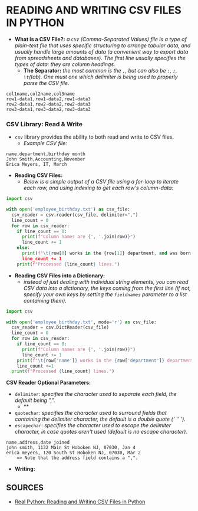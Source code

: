 # READING AND WRITING CSV FILES IN PYTHON

- **What is a CSV File?:** *a ```CSV``` (Comma-Separated Values) file is a type of plain-text file that uses specific structuring to arrange tabular data, and usually handle large amounts of data (a convenient way to export data from spreadsheets and databases). The first line usually specifies the types of data: they are column headings.*
  - **The Separator:** *the most common is the ```,```, but can also be ```:```, ```;```, ```\t```(tab). One must one which delimiter is being used to properly parse the CSV file.*
```csv
col1name,col2name,col3name
row1-data1,row1-data2,row1-data3
row2-data1,row2-data2,row2-data3
row3-data1,row3-data2,row3-data3
```

### CSV Library: Read & Write
- ```csv``` library provides the ability to both read and write to CSV files.
  - *Example CSV file:*
```csv
name,department,birthday month
John Smith,Accounting,November
Erica Meyers, IT, March
```
- **Reading CSV Files:**
  - *Below is a simple output of a CSV file using a for-loop to iterate each row, and using indexing to get each row's column-data:*
```python
import csv

with open('employee_birthday.txt') as csv_file:
  csv_reader = csv.reader(csv_file, delimiter=",")
  line_count = 0
  for row in csv_reader:
    if line_count == 0:
      print(f"Column names are {', '.join(row)}")
      line_count += 1
    else:
      print(f"\t{row[0] works in the {row[1]} department, and was born in {row[2]}.")
      line_count += 1
    print(f"Processed {line_count} lines.")
```
- **Reading CSV Files into a Dictionary:**
  - *instead of just dealing with individual string elements, you can read CSV data into a dictionary, the keys coming from the first line (if not, specify your own keys by setting the ```fieldnames``` parameter to a list containing them).*
```python
import csv

with open('employee_birthday.txt', mode='r') as csv_file:
  csv_reader = csv.DictReader(csv_file)
  line_count = 0
  for row in csv_reader:
    if line_count == 0:
      print(f"Column names are {', '.join(row)}")
      line_count += 1
    print(f"\t{row['name']} works in the {row['department']} department, and was born in {row['birthday month']}.")
    line_count +=1
  print(f"Processed {line_count} lines.")
```

**CSV Reader Optional Parameters:**
- ```delimiter```: *specifies the character used to separate each field, the default being ",".*
  - **
- ```quotechar```: *specifies the character used to surround fields that containing the delimiter character, the default is a double quote (' '' ').*
- ```escapechar```: *specifies the character used to escape the delimiter character, in case quotes aren't used (default is no escape character).*
```csv
name,address,date joined
john smith, 1132 Main St Hoboken NJ, 07030, Jan 4
erica meyers, 120 South St Hoboken NJ, 07030, Mar 2
    => Note that the address field contains a ",".
```







- **Writing:**









## SOURCES

- [Real Python: Reading and Writing CSV Files in Python](https://realpython.com/python-csv/)
